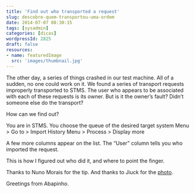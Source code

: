 ```yaml
---
title: 'Find out who transported a request'
slug: descobre-quem-transportou-uma-ordem
date: 2014-07-07 08:30:15
tags: [sysadmin]
categories: [dicas]
wordpressId: 2825
draft: false
resources:
- name: featuredImage
  src: 'images/thumbnail.jpg'
---
```

The other day, a series of things crashed in our test machine. All of a sudden, no one could work on it. We found a series of transport requests improperly transported to STMS. The user who appears to be associated with each of these requests is its owner. But is it the owner’s fault? Didn’t someone else do the transport?

How can we find out?

<!--more-->

You are in STMS.
You choose the queue of the desired target system
Menu > Go to > Import History
Menu > Process > Display more

A few more columns appear on the list. The “User” column tells you who imported the request.

This is how I figured out who did it, and where to point the finger.

Thanks to Nuno Morais for the tip.
And thanks to Jiuck for the [photo][1].

Greetings from Abapinho.

   [1]: “https://www.flickr.com/photos/jiuck/7758480164”
